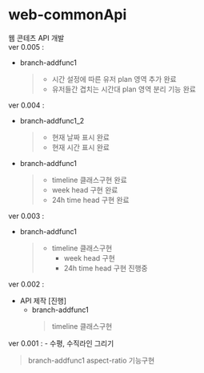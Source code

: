 # web-commonApi

웹 콘테츠 API 개발 <br/>
ver 0.005 :
- branch-addfunc1
  > - 시간 설정에 따른 유저 plan 영역 추가 완료<br/>
  > - 유저들간 겹치는 시간대 plan 영역 분리 기능 완료<br/>
     
ver 0.004 :

- branch-addfunc1_2
  > - 현재 날짜 표시 완료<br/>
  > - 현재 시간 표시 완료<br/>
- branch-addfunc1
  > - timeline 클래스구현 완료<br/>
  > - week head 구현 완료<br/>
  > - 24h time head 구현 완료<br/>

ver 0.003 :

- branch-addfunc1
  > - timeline 클래스구현<br/>
  >   - week head 구현<br/>
  >   - 24h time head 구현 진행중<br/>

ver 0.002 :

- API 제작 [진행]
  - branch-addfunc1
    > timeline 클래스구현

ver 0.001 : - 수평, 수직라인 그리기

> branch-addfunc1
> aspect-ratio 기능구현
